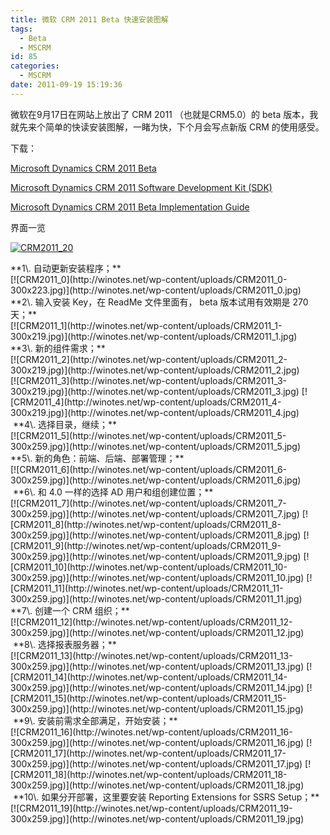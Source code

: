 ```yaml
---
title: 微软 CRM 2011 Beta 快速安装图解
tags:
  - Beta
  - MSCRM
id: 85
categories:
  - MSCRM
date: 2011-09-19 15:19:36
---
```


微软在9月17日在网站上放出了 CRM 2011 （也就是CRM5.0）的 beta 版本，我就先来个简单的快读安装图解，一睹为快，下个月会写点新版 CRM 的使用感受。

下载：

[Microsoft Dynamics CRM 2011 Beta](http://www.microsoft.com/downloads/details.aspx?FamilyID=0c7dcc45-9d41-4e2e-8126-895517b4274c&amp;displayLang=zh-cn)

[Microsoft Dynamics CRM 2011 Software Development Kit (SDK)](http://www.microsoft.com/downloads/info.aspx?na=40&amp;p=3&amp;SrcDisplayLang=zh-cn&amp;SrcCategoryId=&amp;SrcFamilyId=0c7dcc45-9d41-4e2e-8126-895517b4274c&amp;u=http%3a%2f%2fgo.microsoft.com%2ffwlink%2f%3fLinkID%3d200082)

[Microsoft Dynamics CRM 2011 Beta Implementation Guide](http://www.microsoft.com/downloads/info.aspx?na=40&amp;p=2&amp;SrcDisplayLang=zh-cn&amp;SrcCategoryId=&amp;SrcFamilyId=0c7dcc45-9d41-4e2e-8126-895517b4274c&amp;u=http%3a%2f%2fgo.microsoft.com%2ffwlink%2f%3fLinkID%3d200050)

<!--more-->

界面一览

[![CRM2011_20](http://winotes.net/wp-content/uploads/CRM2011_20-300x180.jpg)](http://winotes.net/wp-content/uploads/CRM2011_20.jpg)
<div id="more">**1\. 自动更新安装程序；**</div>
<div>[![CRM2011_0](http://winotes.net/wp-content/uploads/CRM2011_0-300x223.jpg)](http://winotes.net/wp-content/uploads/CRM2011_0.jpg)</div>
<div>**2\. 输入安装 Key，在 ReadMe 文件里面有， beta 版本试用有效期是 270 天；**</div>
<div>[![CRM2011_1](http://winotes.net/wp-content/uploads/CRM2011_1-300x219.jpg)](http://winotes.net/wp-content/uploads/CRM2011_1.jpg)</div>
<div>**3\. 新的组件需求；**</div>
<div>[![CRM2011_2](http://winotes.net/wp-content/uploads/CRM2011_2-300x219.jpg)](http://winotes.net/wp-content/uploads/CRM2011_2.jpg)</div>
<div></div>
<div>[![CRM2011_3](http://winotes.net/wp-content/uploads/CRM2011_3-300x219.jpg)](http://winotes.net/wp-content/uploads/CRM2011_3.jpg) [![CRM2011_4](http://winotes.net/wp-content/uploads/CRM2011_4-300x219.jpg)](http://winotes.net/wp-content/uploads/CRM2011_4.jpg)</div>
<div> **4\. 选择目录，继续；**</div>
<div>[![CRM2011_5](http://winotes.net/wp-content/uploads/CRM2011_5-300x259.jpg)](http://winotes.net/wp-content/uploads/CRM2011_5.jpg)</div>
<div></div>
<div>**5\. 新的角色：前端、后端、部署管理；**</div>
<div>[![CRM2011_6](http://winotes.net/wp-content/uploads/CRM2011_6-300x259.jpg)](http://winotes.net/wp-content/uploads/CRM2011_6.jpg)</div>
<div> **6\. 和 4.0 一样的选择 AD 用户和组创建位置；**</div>
<div>[![CRM2011_7](http://winotes.net/wp-content/uploads/CRM2011_7-300x259.jpg)](http://winotes.net/wp-content/uploads/CRM2011_7.jpg) [![CRM2011_8](http://winotes.net/wp-content/uploads/CRM2011_8-300x259.jpg)](http://winotes.net/wp-content/uploads/CRM2011_8.jpg) [![CRM2011_9](http://winotes.net/wp-content/uploads/CRM2011_9-300x259.jpg)](http://winotes.net/wp-content/uploads/CRM2011_9.jpg) [![CRM2011_10](http://winotes.net/wp-content/uploads/CRM2011_10-300x259.jpg)](http://winotes.net/wp-content/uploads/CRM2011_10.jpg) [![CRM2011_11](http://winotes.net/wp-content/uploads/CRM2011_11-300x259.jpg)](http://winotes.net/wp-content/uploads/CRM2011_11.jpg)</div>
<div>**7\. 创建一个 CRM 组织；**</div>
<div>[![CRM2011_12](http://winotes.net/wp-content/uploads/CRM2011_12-300x259.jpg)](http://winotes.net/wp-content/uploads/CRM2011_12.jpg)</div>
<div></div>
<div></div>
<div> **8\. 选择报表服务器；**</div>
<div></div>
<div>[![CRM2011_13](http://winotes.net/wp-content/uploads/CRM2011_13-300x259.jpg)](http://winotes.net/wp-content/uploads/CRM2011_13.jpg) [![CRM2011_14](http://winotes.net/wp-content/uploads/CRM2011_14-300x259.jpg)](http://winotes.net/wp-content/uploads/CRM2011_14.jpg) [![CRM2011_15](http://winotes.net/wp-content/uploads/CRM2011_15-300x259.jpg)](http://winotes.net/wp-content/uploads/CRM2011_15.jpg)</div>
<div> **9\. 安装前需求全部满足，开始安装；**</div>
<div>[![CRM2011_16](http://winotes.net/wp-content/uploads/CRM2011_16-300x259.jpg)](http://winotes.net/wp-content/uploads/CRM2011_16.jpg) [![CRM2011_17](http://winotes.net/wp-content/uploads/CRM2011_17-300x259.jpg)](http://winotes.net/wp-content/uploads/CRM2011_17.jpg) [![CRM2011_18](http://winotes.net/wp-content/uploads/CRM2011_18-300x259.jpg)](http://winotes.net/wp-content/uploads/CRM2011_18.jpg)</div>
<div></div>
<div> **10\. 如果分开部署，这里要安装 Reporting Extensions for SSRS Setup；**</div>
<div>[![CRM2011_19](http://winotes.net/wp-content/uploads/CRM2011_19-300x259.jpg)](http://winotes.net/wp-content/uploads/CRM2011_19.jpg)</div>